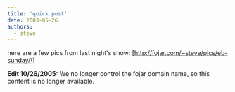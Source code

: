 ```yaml
---
title: 'quick post'
date: 2003-05-26
authors:
  - steve
---
```


here are a few pics from last night's show: \[http://fojar.com/~steve/pics/eb-sunday/\]

**Edit 10/26/2005:** We no longer control the fojar domain name, so this content is no longer available.
